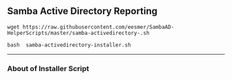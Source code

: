 ## Samba Active Directory Reporting


```
wget https://raw.githubusercontent.com/eesmer/SambaAD-HelperScripts/master/samba-activedirectory-.sh
```
```
bash  samba-activedirectory-installer.sh
```

---

### About of Installer Script
